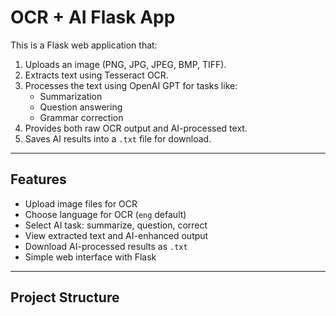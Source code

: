 # OCR + AI Flask App

This is a Flask web application that:
1. Uploads an image (PNG, JPG, JPEG, BMP, TIFF).
2. Extracts text using Tesseract OCR.
3. Processes the text using OpenAI GPT for tasks like:
   - Summarization
   - Question answering
   - Grammar correction
4. Provides both raw OCR output and AI-processed text.
5. Saves AI results into a `.txt` file for download.

---

## Features
- Upload image files for OCR
- Choose language for OCR (`eng` default)
- Select AI task: summarize, question, correct
- View extracted text and AI-enhanced output
- Download AI-processed results as `.txt`
- Simple web interface with Flask

---

## Project Structure
